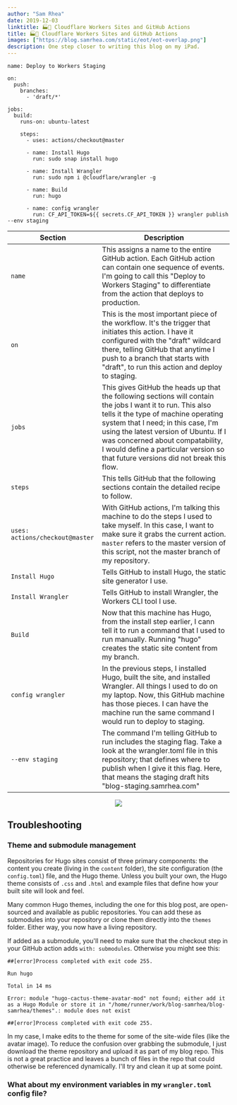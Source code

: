 ```yaml
---
author: "Sam Rhea"
date: 2019-12-03
linktitle: 🏭🚢 Cloudflare Workers Sites and GitHub Actions
title: 🏭🚢 Cloudflare Workers Sites and GitHub Actions
images: ["https://blog.samrhea.com/static/eot/eot-overlap.png"]
description: One step closer to writing this blog on my iPad.
---
```




```
name: Deploy to Workers Staging

on:
  push:
    branches:
      - 'draft/*'

jobs:
  build:
    runs-on: ubuntu-latest

    steps:
      - uses: actions/checkout@master

      - name: Install Hugo
        run: sudo snap install hugo

      - name: Install Wrangler
        run: sudo npm i @cloudflare/wrangler -g

      - name: Build
        run: hugo

      - name: config wrangler
        run: CF_API_TOKEN=${{ secrets.CF_API_TOKEN }} wrangler publish --env staging 
```

| Section | Description |
|---|---|
| `name` | This assigns a name to the entire GitHub action. Each GitHub action can contain one sequence of events. I'm going to call this "Deploy to Workers Staging" to differentiate from the action that deploys to production. |
| `on` | This is the most important piece of the workflow. It's the trigger that initiates this action. I have it configured with the "draft" wildcard there, telling GitHub that anytime I push to a branch that starts with "draft", to run this action and deploy to staging. |
| `jobs` | This gives GitHub the heads up that the following sections will contain the jobs I want it to run. This also tells it the type of machine operating system that I need; in this case, I'm using the latest version of Ubuntu. If I was concerned about compatability, I would define a particular version so that future versions did not break this flow. |
| `steps` | This tells GitHub that the following sections contain the detailed recipe to follow. |
| `uses: actions/checkout@master` | With GitHub actions, I'm talking this machine to do the steps I used to take myself. In this case, I want to make sure it grabs the current action. `master` refers to the master version of this script, not the master branch of my repository. |
| `Install Hugo` | Tells GitHub to install Hugo, the static site generator I use. |
| `Install Wrangler` | Tells GitHub to install Wrangler, the Workers CLI tool I use. |
| `Build` | Now that this machine has Hugo, from the install step earlier, I cann tell it to run a command that I used to run manually. Running "hugo" creates the static site content from my branch. |
| `config wrangler` | In the previous steps, I installed Hugo, built the site, and installed Wrangler. All things I used to do on my laptop. Now, this GitHub machine has those pieces. I can have the machine run the same command I would run to deploy to staging. |
| `--env staging` | The command I'm telling GitHub to run includes the staging flag. Take a look at the wrangler.toml file in this repository; that defines where to publish when I give it this flag. Here, that means the staging draft hits "blog-staging.samrhea.com" |

<div style="text-align:center">
<img src="/static/github-actions/staging-run.png" class="center"/>
</div>

## Troubleshooting

### Theme and submodule management

Repositories for Hugo sites consist of three primary components: the content you create (living in the `content` folder), the site configuration (the `config.toml`) file, and the Hugo theme. Unless you built your own, the Hugo theme consists of `.css` and `.html` and example files that define how your built site will look and feel.

Many common Hugo themes, including the one for this blog post, are open-sourced and available as public repositories. You can add these as submodules into your repository or clone them directly into the `themes` folder. Either way, you now have a living repository.

If added as a submodule, you'll need to make sure that the checkout step in your GitHub action adds `with: submodules`. Otherwise you might see this:

```
##[error]Process completed with exit code 255.

Run hugo

Total in 14 ms

Error: module "hugo-cactus-theme-avatar-mod" not found; either add it as a Hugo Module or store it in "/home/runner/work/blog-samrhea/blog-samrhea/themes".: module does not exist

##[error]Process completed with exit code 255.
```

In my case, I make edits to the theme for some of the site-wide files (like the avatar image). To reduce the confusion over grabbing the submodule, I just download the theme repository and upload it as part of my blog repo. This is not a great practice and leaves a bunch of files in the repo that could otherwise be referenced dynamically. I'll try and clean it up at some point.

### What about my environment variables in my `wrangler.toml` config file?

